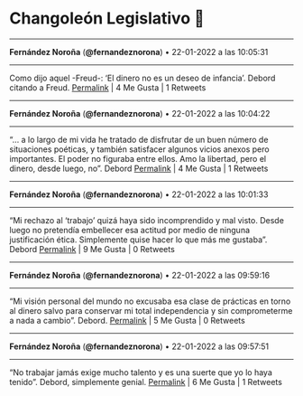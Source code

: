 # Changoleón Legislativo 🙈
*****
**Fernández Noroña** (**@fernandeznorona**) • 22-01-2022 a las 10:05:31
*****
Como dijo aquel -Freud-: ‘El dinero no es un deseo de infancia’. Debord citando a Freud.
[Permalink](https://twitter.com/fernandeznorona/status/1484950367100039169) | 4 Me Gusta | 1 Retweets
*****
**Fernández Noroña** (**@fernandeznorona**) • 22-01-2022 a las 10:04:22
*****
“… a lo largo de mi vida he tratado de disfrutar de un buen número de situaciones poéticas, y también satisfacer algunos vicios anexos pero importantes. El poder no figuraba entre ellos. Amo la libertad, pero el dinero, desde luego, no”. Debord
[Permalink](https://twitter.com/fernandeznorona/status/1484950077303001088) | 4 Me Gusta | 1 Retweets
*****
**Fernández Noroña** (**@fernandeznorona**) • 22-01-2022 a las 10:01:33
*****
“Mi rechazo al ‘trabajo’ quizá haya sido incomprendido y mal visto. Desde luego no pretendía embellecer esa actitud por medio de ninguna justificación ética. Simplemente quise hacer lo que más me gustaba”. Debord
[Permalink](https://twitter.com/fernandeznorona/status/1484949372009738241) | 9 Me Gusta | 0 Retweets
*****
**Fernández Noroña** (**@fernandeznorona**) • 22-01-2022 a las 09:59:16
*****
“Mi visión personal del mundo no excusaba esa clase de prácticas en torno al dinero salvo para conservar mi total independencia y sin comprometerme a nada a cambio”. Debord.
[Permalink](https://twitter.com/fernandeznorona/status/1484948795183951872) | 5 Me Gusta | 0 Retweets
*****
**Fernández Noroña** (**@fernandeznorona**) • 22-01-2022 a las 09:57:51
*****
“No trabajar jamás exige mucho talento y es una suerte que yo lo haya tenido”. Debord, simplemente genial.
[Permalink](https://twitter.com/fernandeznorona/status/1484948437837627393) | 6 Me Gusta | 1 Retweets